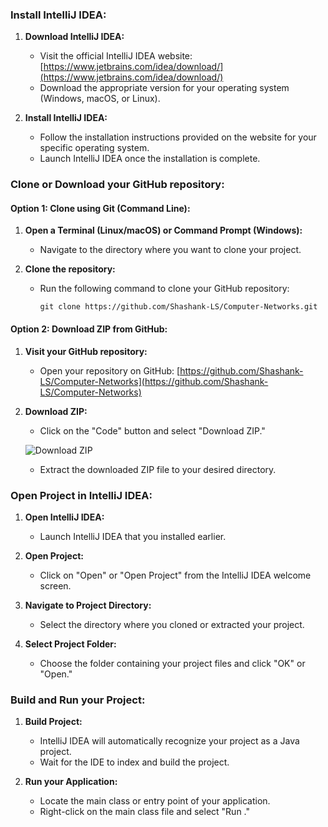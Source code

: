 ### Install IntelliJ IDEA:
1. **Download IntelliJ IDEA:**
   - Visit the official IntelliJ IDEA website: [https://www.jetbrains.com/idea/download/](https://www.jetbrains.com/idea/download/)
   - Download the appropriate version for your operating system (Windows, macOS, or Linux).

2. **Install IntelliJ IDEA:**
   - Follow the installation instructions provided on the website for your specific operating system.
   - Launch IntelliJ IDEA once the installation is complete.

### Clone or Download your GitHub repository:

#### Option 1: Clone using Git (Command Line):
1. **Open a Terminal (Linux/macOS) or Command Prompt (Windows):**
   - Navigate to the directory where you want to clone your project.

2. **Clone the repository:**
   - Run the following command to clone your GitHub repository:
     ```
     git clone https://github.com/Shashank-LS/Computer-Networks.git
     ```

#### Option 2: Download ZIP from GitHub:
1. **Visit your GitHub repository:**
   - Open your repository on GitHub: [https://github.com/Shashank-LS/Computer-Networks](https://github.com/Shashank-LS/Computer-Networks)

2. **Download ZIP:**
   - Click on the "Code" button and select "Download ZIP."

   ![Download ZIP](https://i.imgur.com/cUQ8O7X.png)

   - Extract the downloaded ZIP file to your desired directory.

### Open Project in IntelliJ IDEA:
1. **Open IntelliJ IDEA:**
   - Launch IntelliJ IDEA that you installed earlier.

2. **Open Project:**
   - Click on "Open" or "Open Project" from the IntelliJ IDEA welcome screen.

3. **Navigate to Project Directory:**
   - Select the directory where you cloned or extracted your project.

4. **Select Project Folder:**
   - Choose the folder containing your project files and click "OK" or "Open."

### Build and Run your Project:
1. **Build Project:**
   - IntelliJ IDEA will automatically recognize your project as a Java project.
   - Wait for the IDE to index and build the project.

2. **Run your Application:**
   - Locate the main class or entry point of your application.
   - Right-click on the main class file and select "Run <YourClassName>."
